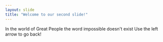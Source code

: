 ```yaml
---
layout: slide
title: "Welcome to our second slide!"
---
```

In the world of Great People the word impossible doesn't exist
Use the left arrow to go back!
